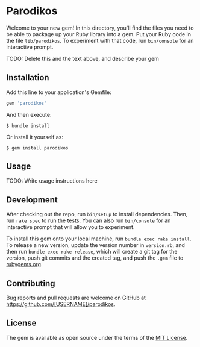 # Parodikos

Welcome to your new gem! In this directory, you'll find the files you need to be able to package up your Ruby library into a gem. Put your Ruby code in the file `lib/parodikos`. To experiment with that code, run `bin/console` for an interactive prompt.

TODO: Delete this and the text above, and describe your gem

## Installation

Add this line to your application's Gemfile:

```ruby
gem 'parodikos'
```

And then execute:

    $ bundle install

Or install it yourself as:

    $ gem install parodikos

## Usage

TODO: Write usage instructions here

## Development

After checking out the repo, run `bin/setup` to install dependencies. Then, run `rake spec` to run the tests. You can also run `bin/console` for an interactive prompt that will allow you to experiment.

To install this gem onto your local machine, run `bundle exec rake install`. To release a new version, update the version number in `version.rb`, and then run `bundle exec rake release`, which will create a git tag for the version, push git commits and the created tag, and push the `.gem` file to [rubygems.org](https://rubygems.org).

## Contributing

Bug reports and pull requests are welcome on GitHub at https://github.com/[USERNAME]/parodikos.

## License

The gem is available as open source under the terms of the [MIT License](https://opensource.org/licenses/MIT).
